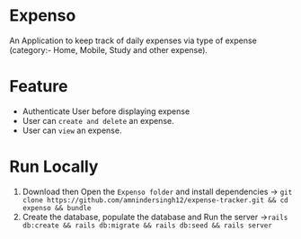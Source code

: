 # Expenso
An Application to keep track of daily expenses via type of expense (category:- Home, Mobile, Study and other expense).

# Feature
 - Authenticate User before displaying expense
 - User can `create and delete` an expense.
 - User can `view` an expense.

# Run Locally

1. Download then Open the `Expenso folder` and install dependencies -> `git clone https://github.com/amnindersingh12/expense-tracker.git && cd expenso && bundle`
2. Create the database, populate the database and Run the server  ->`rails db:create && rails db:migrate && rails db:seed && rails server`
